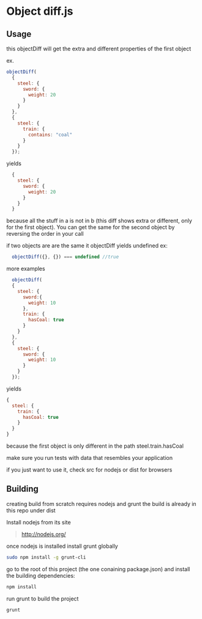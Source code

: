 Object diff.js
===

Usage
---
this objectDiff will get the extra and different properties of the
first object

ex.
```js
objectDiff(
  {
    steel: {
      sword: {
        weight: 20
      }
    }
  },
  {
    steel: {
      train: {
        contains: "coal"
      }
    }
  });
```
yields
```js
  {
    steel: {
      sword: {
        weight: 20
      }
    }
  }
```
  because all the stuff in a is not in b (this diff shows extra or different, only for the first object).
  You can get the same for the second object by reversing the order
  in your call


  if two objects are are the same
  it objectDiff yields undefined
ex:
```js
  objectDiff({}, {}) === undefined //true
```

more examples
```js
  objectDiff(
  {
    steel: {
      sword:{
        weight: 10
      },
      train: {
        hasCoal: true
      }
    }
  },
  {
    steel: {
      sword: {
        weight: 10
      }
    }
  });

```
yields
```js
{
  steel: {
    train: {
      hasCoal: true
    }
  }
}
```
because the first object is only different in the path steel.train.hasCoal

make sure you run tests with data that resembles your application

if you just want to use it, check src for nodejs
or dist for browsers



Building
---

creating build from scratch requires nodejs and grunt
the build is already in this repo under dist

Install nodejs from its site
>http://nodejs.org/

once nodejs is installed install grunt globally
```sh
sudo npm install -g grunt-cli
```
go to the root of this project (the one conaining package.json) and install the building dependencies:
```sh
npm install
```
run grunt to build the project
```sh
grunt
```
